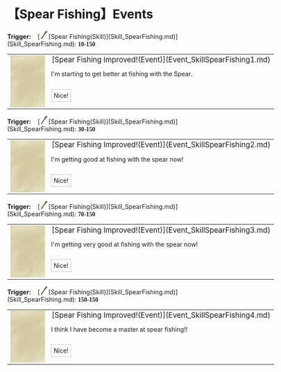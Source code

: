 # 【Spear Fishing】Events  
<div style="display: inline-block;width:70px; "><b>Trigger: </b></div>[<div style="width:20px;display:inline-block;text-align:center"><img decoding="async" src="Sprite/SpearFishing.png" href="a.md" style="max-width:20px;max-height:20px;"></div>[Spear Fishing(Skill)](Skill_SpearFishing.md)](Skill_SpearFishing.md): <span style="font-family:ui-monospace"><b>10-150</b></span>  
<div class="" style="width:800px;margin-bottom:-15px;"><table><tr style="height:10px"><td rowspan=3 style="width:80px"><div class="gamecard" style="width:80px; height:120px;"><a href="Event_SkillSpearFishing1.md" style="color:black"><img class="bg" decoding="async" src="Sprite/BG_SandTop.png" href="a.md" style="max-width:80px;max-height:120px;"><img decoding="async" src="Sprite/SpearFishing.png" class="cardimageNoBack" style="transform: translate(-50%, 0%) scale(0.23460410557184752);"></a></div></td><td style="font-size: 1.2em">[Spear Fishing Improved!(Event)](Event_SkillSpearFishing1.md)</td></tr><tr><td>I'm starting to get better at fishing with the Spear. </td></tr><tr><td><div style="display:inline-block"><div style="margin-right:5px;padding:5px;border:1px dashed darkgray;display: inline-block">Nice!</div></div></td></tr></table></div><hr>  
<div style="display: inline-block;width:70px; "><b>Trigger: </b></div>[<div style="width:20px;display:inline-block;text-align:center"><img decoding="async" src="Sprite/SpearFishing.png" href="a.md" style="max-width:20px;max-height:20px;"></div>[Spear Fishing(Skill)](Skill_SpearFishing.md)](Skill_SpearFishing.md): <span style="font-family:ui-monospace"><b>30-150</b></span>  
<div class="" style="width:800px;margin-bottom:-15px;"><table><tr style="height:10px"><td rowspan=3 style="width:80px"><div class="gamecard" style="width:80px; height:120px;"><a href="Event_SkillSpearFishing2.md" style="color:black"><img class="bg" decoding="async" src="Sprite/BG_SandTop.png" href="a.md" style="max-width:80px;max-height:120px;"><img decoding="async" src="Sprite/SpearFishing.png" class="cardimageNoBack" style="transform: translate(-50%, 0%) scale(0.23460410557184752);"></a></div></td><td style="font-size: 1.2em">[Spear Fishing Improved!(Event)](Event_SkillSpearFishing2.md)</td></tr><tr><td>I'm getting good at fishing with the spear now!</td></tr><tr><td><div style="display:inline-block"><div style="margin-right:5px;padding:5px;border:1px dashed darkgray;display: inline-block">Nice!</div></div></td></tr></table></div><hr>  
<div style="display: inline-block;width:70px; "><b>Trigger: </b></div>[<div style="width:20px;display:inline-block;text-align:center"><img decoding="async" src="Sprite/SpearFishing.png" href="a.md" style="max-width:20px;max-height:20px;"></div>[Spear Fishing(Skill)](Skill_SpearFishing.md)](Skill_SpearFishing.md): <span style="font-family:ui-monospace"><b>70-150</b></span>  
<div class="" style="width:800px;margin-bottom:-15px;"><table><tr style="height:10px"><td rowspan=3 style="width:80px"><div class="gamecard" style="width:80px; height:120px;"><a href="Event_SkillSpearFishing3.md" style="color:black"><img class="bg" decoding="async" src="Sprite/BG_SandTop.png" href="a.md" style="max-width:80px;max-height:120px;"><img decoding="async" src="Sprite/SpearFishing.png" class="cardimageNoBack" style="transform: translate(-50%, 0%) scale(0.23460410557184752);"></a></div></td><td style="font-size: 1.2em">[Spear Fishing Improved!(Event)](Event_SkillSpearFishing3.md)</td></tr><tr><td>I'm getting very good at fishing with the spear now!</td></tr><tr><td><div style="display:inline-block"><div style="margin-right:5px;padding:5px;border:1px dashed darkgray;display: inline-block">Nice!</div></div></td></tr></table></div><hr>  
<div style="display: inline-block;width:70px; "><b>Trigger: </b></div>[<div style="width:20px;display:inline-block;text-align:center"><img decoding="async" src="Sprite/SpearFishing.png" href="a.md" style="max-width:20px;max-height:20px;"></div>[Spear Fishing(Skill)](Skill_SpearFishing.md)](Skill_SpearFishing.md): <span style="font-family:ui-monospace"><b>150-150</b></span>  
<div class="" style="width:800px;margin-bottom:-15px;"><table><tr style="height:10px"><td rowspan=3 style="width:80px"><div class="gamecard" style="width:80px; height:120px;"><a href="Event_SkillSpearFishing4.md" style="color:black"><img class="bg" decoding="async" src="Sprite/BG_SandTop.png" href="a.md" style="max-width:80px;max-height:120px;"><img decoding="async" src="Sprite/SpearFishing.png" class="cardimageNoBack" style="transform: translate(-50%, 0%) scale(0.23460410557184752);"></a></div></td><td style="font-size: 1.2em">[Spear Fishing Improved!(Event)](Event_SkillSpearFishing4.md)</td></tr><tr><td>I think I have become a master at spear fishing!!</td></tr><tr><td><div style="display:inline-block"><div style="margin-right:5px;padding:5px;border:1px dashed darkgray;display: inline-block">Nice!</div></div></td></tr></table></div><hr>  


<script>document.title="Spear FishingEvents - Card Survival Wiki";</script>